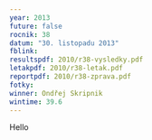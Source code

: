 ```yaml
---
year: 2013
future: false
rocnik: 38
datum: "30. listopadu 2013"
fblink: 
resultspdf: 2010/r38-vysledky.pdf
letakpdf: 2010/r38-letak.pdf
reportpdf: 2010/r38-zprava.pdf
fotky: 
winner: Ondřej Skripnik 
wintime: 39.6
---
```

Hello